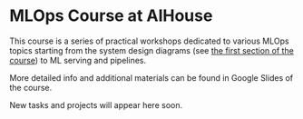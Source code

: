 # MLOps Course at AIHouse

This course is a series of practical workshops dedicated to various MLOps topics starting from the system design diagrams (see [the first section of the course](./session1/)) to ML serving and pipelines.

More detailed info and additional materials can be found in Google Slides of the course.

New tasks and projects will appear here soon.
